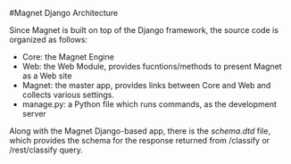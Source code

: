 #Magnet Django Architecture

Since Magnet is built on top of the Django framework, the source code is organized as follows:

- Core: the Magnet Engine
- Web: the Web Module, provides fucntions/methods to present Magnet as a Web site
- Magnet: the master app, provides links between Core and Web and collects various settings.
- manage.py: a Python file which runs commands, as the development server

Along with the Magnet Django-based app, there is the *schema.dtd* file, which provides the schema for the response returned from /classify or /rest/classify query.